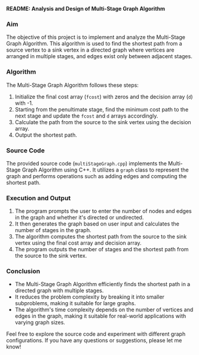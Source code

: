 **README: Analysis and Design of Multi-Stage Graph Algorithm**

### Aim
The objective of this project is to implement and analyze the Multi-Stage Graph Algorithm. This algorithm is used to find the shortest path from a source vertex to a sink vertex in a directed graph where vertices are arranged in multiple stages, and edges exist only between adjacent stages.

### Algorithm
The Multi-Stage Graph Algorithm follows these steps:
1. Initialize the final cost array (`fcost`) with zeros and the decision array (`d`) with -1.
2. Starting from the penultimate stage, find the minimum cost path to the next stage and update the `fcost` and `d` arrays accordingly.
3. Calculate the path from the source to the sink vertex using the decision array.
4. Output the shortest path.

### Source Code
The provided source code (`multiStageGraph.cpp`) implements the Multi-Stage Graph Algorithm using C++. It utilizes a `graph` class to represent the graph and performs operations such as adding edges and computing the shortest path.

### Execution and Output
1. The program prompts the user to enter the number of nodes and edges in the graph and whether it's directed or undirected.
2. It then generates the graph based on user input and calculates the number of stages in the graph.
3. The algorithm computes the shortest path from the source to the sink vertex using the final cost array and decision array.
4. The program outputs the number of stages and the shortest path from the source to the sink vertex.

### Conclusion
- The Multi-Stage Graph Algorithm efficiently finds the shortest path in a directed graph with multiple stages.
- It reduces the problem complexity by breaking it into smaller subproblems, making it suitable for large graphs.
- The algorithm's time complexity depends on the number of vertices and edges in the graph, making it suitable for real-world applications with varying graph sizes.

Feel free to explore the source code and experiment with different graph configurations. If you have any questions or suggestions, please let me know!
